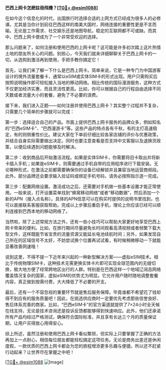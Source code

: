 **巴西上网卡怎麽註冊飛機？[[TG💪+ @esim1088](https://t.me/s/esim1088)]**

在如今这个信息化的时代，出国旅行时选择合适的上网方式已经成为很多人的必修课。尤其是当你计划前往巴西这样的南美大国时，网络连接的重要性更是不言而喻。无论是工作需求、社交娱乐还是地图导航，稳定的互联网都不可或缺。而其中，巴西上网卡便成为了一个非常受欢迎的选择。

那么问题来了，如何注册和使用巴西的上网卡呢？这可能是许多初次踏上这片热情土地的朋友所关心的问题。别担心，今天我们就来详细聊聊关于巴西上网卡的一切，从选购到激活再到使用，手把手教你搞定它！

首先，让我们来了解一下什么是巴西上网卡。简单来说，它是一种专门为中国游客设计的境外流量套餐卡，通常以eSIM或实体SIM卡的形式出现。用户只需购买后按照说明操作即可轻松接入当地的移动网络。相比传统的国际漫游服务，这种方式不仅更加经济实惠，而且灵活性更高。比如，你可以根据自己的行程自由选择不同天数或者流量大小的套餐，避免了不必要的浪费。

接下来，我们进入正题——如何注册并使用巴西上网卡？其实整个过程并不复杂，只需要几个简单的步骤就可以完成：

第一步：选择适合自己的产品。市面上提供巴西上网卡服务的品牌众多，例如知名的“巴西eSIM卡”、“巴西漫游卡”等。这些产品的特点各有千秋，有的主打高速稳定，有的则侧重性价比。建议大家在下单前仔细比较各家店铺的评价与优惠政策，并结合自身实际需要做出决定。同时也要注意查看是否支持中文客服以及退换货政策，以便后续遇到问题能够及时解决。

第二步：收到商品后开始激活流程。如果是实体SIM卡，你需要将旧卡取出并将新卡插入手机；如果是eSIM卡，则需要通过手机自带的应用程序进行下载安装。无论哪种形式，在激活之前都需要确保你的设备已经解锁并且兼容当地运营商频段。此外，部分品牌还会要求输入验证码或绑定手机号码，请务必按照指示逐一完成。

第三步：配置网络设置。激活成功之后，还需要对手机做一些基本设置才能正常使用。一般来说，打开设置菜单找到“蜂窝移动网络”或者“移动数据”，然后添加一个新的APN（接入点名称）。具体的APN信息可以在购买时提供的说明书里找到，也可以直接联系客服获取帮助。完成以上步骤后重启手机，理论上你应该已经可以顺利连接到巴西本地的移动网络了。

当然啦，除了上述常规方法之外，还有一些小技巧可以帮助大家更好地享受巴西上网卡带来的便利。比如，在旅行期间尽量避免长时间观看高清视频或者频繁下载大型文件，这样既能节省宝贵的流量资源又能延长电池续航时间；另外，如果发现自己所在的区域信号不太好，不妨尝试换个位置再试试看，有时候稍微移动一下就能显著改善网速哦！

说到这里，不得不提一下近年来兴起的一种新型解决方案——虚拟eSIM技术。相比于传统物理SIM卡，这种技术无需更换实体卡片即可实现全球范围内的无缝切换，极大地方便了经常跨地区出行的人群。特别是在巴西这样一个地域辽阔且网络覆盖情况复杂的国家，虚拟eSIM的优势尤为明显。它允许用户随时随地调整套餐内容，真正做到按需付费，大大降低了不必要的开支。

最后，还有一个不容忽视的重要环节就是售后服务保障。毕竟谁都不希望花了钱却得不到应有的服务质量吧！因此，在挑选供应商时一定要优先考虑那些信誉良好、售后体系完善的商家。比如，“巴西eSIM卡”的官方渠道就提供了7×24小时全天候在线支持，无论是技术咨询还是投诉反馈都能够得到快速响应。此外，他们还承诺所有产品均经过严格测试，确保符合国际标准，并且享有长达三个月的质量保证期，让用户买得放心用得安心。

综上所述，虽然注册和使用巴西上网卡看似繁琐，但实际上只要掌握了正确的方法再加上一点耐心，相信每位朋友都能轻松搞定这项任务。无论是商务出差还是休闲度假，一款优质的巴西上网卡都会为您的旅程增添更多乐趣与便捷。所以还不赶紧行动起来？让世界尽在掌握之中吧！

[[TG💪+ @esim1088](https://t.me/s/esim1088) ![Image](https://i.postimg.cc/4NQfJmqS/Snipaste-2025-05-13-00-14-12.png)]